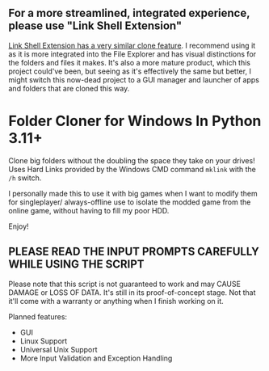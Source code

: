 ## For a more streamlined, integrated experience, please use "Link Shell Extension"
[Link Shell Extension has a very similar clone feature](https://schinagl.priv.at/nt/hardlinkshellext/linkshellextension.html#hardlinkclones). I recommend using it as it is more integrated into the File Explorer and has visual distinctions for the folders and files it makes. It's also a more mature product, which this project could've been, but seeing as it's effectively the same but better, I might switch this now-dead project to a GUI manager and launcher of apps and folders that are cloned this way.

# Folder Cloner for Windows In Python 3.11+

Clone big folders without the doubling the space they take on your drives! Uses Hard Links provided by the Windows CMD command `mklink` with the `/h` switch.

I personally made this to use it with big games when I want to modify them for singleplayer/ always-offline use to isolate the modded game from the online game, without having to fill my poor HDD.

Enjoy!

## PLEASE READ THE INPUT PROMPTS CAREFULLY WHILE USING THE SCRIPT
Please note that this script is not guaranteed to work and may CAUSE DAMAGE or LOSS OF DATA. It's still in its proof-of-concept stage. Not that it'll come with a warranty or anything when I finish working on it.

Planned features:
- GUI
- Linux Support
- Universal Unix Support
- More Input Validation and Exception Handling
